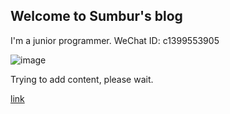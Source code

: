 ## Welcome to Sumbur's blog

I'm a junior programmer.
WeChat ID: c1399553905

![image](sunbuer.github.io/image.jpeg)

Trying to add content, please wait.

[link](sunbuer.github.io/test.html)
